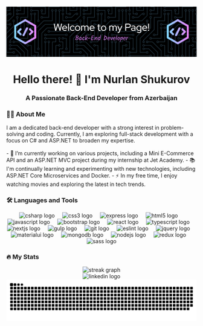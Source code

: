 
![I am a passionate Back-End Developer](./github-header.png)

<h1 align="center">Hello there! 👋 I'm Nurlan Shukurov</h1>
<h3 align="center">A Passionate Back-End Developer from Azerbaijan</h3>
<h3 align="left">👨‍💻 About Me</h3> <p align="left"> I am a dedicated back-end developer with a strong interest in problem-solving and coding. Currently, I am exploring full-stack development with a focus on C# and ASP.NET to broaden my expertise. <br><br> - 🔭 I’m currently working on various projects, including a Mini E-Commerce API and an ASP.NET MVC project during my internship at Jet Academy. - 📚 I'm continually learning and experimenting with new technologies, including ASP.NET Core Microservices and Docker. - ⚡ In my free time, I enjoy watching movies and exploring the latest in tech trends. </p>
<h3 align="left">🛠️ Languages and Tools</h3> <div align="center"> <img src="https://cdn.jsdelivr.net/gh/devicons/devicon/icons/csharp/csharp-original.svg" height="40" alt="csharp logo" /> <img width="12" /> <img src="https://cdn.jsdelivr.net/gh/devicons/devicon/icons/css3/css3-original.svg" height="40" alt="css3 logo" /> <img width="12" /> <img src="https://cdn.jsdelivr.net/gh/devicons/devicon/icons/express/express-original.svg" height="40" alt="express logo" /> <img width="12" /> <img src="https://cdn.jsdelivr.net/gh/devicons/devicon/icons/html5/html5-original.svg" height="40" alt="html5 logo" /> <img width="12" /> <img src="https://cdn.jsdelivr.net/gh/devicons/devicon/icons/javascript/javascript-original.svg" height="40" alt="javascript logo" /> <img width="12" /> <img src="https://cdn.jsdelivr.net/gh/devicons/devicon/icons/bootstrap/bootstrap-original.svg" height="40" alt="bootstrap logo" /> <img width="12" /> <img src="https://cdn.jsdelivr.net/gh/devicons/devicon/icons/react/react-original.svg" height="40" alt="react logo" /> <img width="12" /> <img src="https://cdn.jsdelivr.net/gh/devicons/devicon/icons/typescript/typescript-original.svg" height="40" alt="typescript logo" /> <img width="12" /> <img src="https://cdn.jsdelivr.net/gh/devicons/devicon/icons/nextjs/nextjs-original.svg" height="40" alt="nextjs logo" /> <img width="12" /> <img src="https://cdn.jsdelivr.net/gh/devicons/devicon/icons/gulp/gulp-plain.svg" height="40" alt="gulp logo" /> <img width="12" /> <img src="https://cdn.jsdelivr.net/gh/devicons/devicon/icons/git/git-original.svg" height="40" alt="git logo" /> <img width="12" /> <img src="https://cdn.jsdelivr.net/gh/devicons/devicon/icons/eslint/eslint-original.svg" height="40" alt="eslint logo" /> <img width="12" /> <img src="https://cdn.jsdelivr.net/gh/devicons/devicon/icons/jquery/jquery-original.svg" height="40" alt="jquery logo" /> <img width="12" /> <img src="https://cdn.jsdelivr.net/gh/devicons/devicon/icons/materialui/materialui-original.svg" height="40" alt="materialui logo" /> <img width="12" /> <img src="https://cdn.jsdelivr.net/gh/devicons/devicon/icons/mongodb/mongodb-original.svg" height="40" alt="mongodb logo" /> <img width="12" /> <img src="https://cdn.jsdelivr.net/gh/devicons/devicon/icons/nodejs/nodejs-original.svg" height="40" alt="nodejs logo" /> <img width="12" /> <img src="https://cdn.jsdelivr.net/gh/devicons/devicon/icons/redux/redux-original.svg" height="40" alt="redux logo" /> <img width="12" /> <img src="https://cdn.jsdelivr.net/gh/devicons/devicon/icons/sass/sass-original.svg" height="40" alt="sass logo" /> </div>
<h3 align="left">🔥 My Stats</h3> <div align="center"> <img src="https://streak-stats.demolab.com?user=nurlancreus&locale=en&mode=daily&theme=dark&hide_border=false&border_radius=5&order=3" height="220" alt="streak graph" /> </div>
<div align="center"> <img src="https://img.shields.io/static/v1?message=LinkedIn&logo=linkedin&label=&color=0077B5&logoColor=white&labelColor=&style=for-the-badge" height="25" alt="linkedin logo" /> </div>

<div align="center"> <img src="https://raw.githubusercontent.com/nurlancreus/nurlancreus/output/snake.svg" alt="Snake animation" /> </div>


